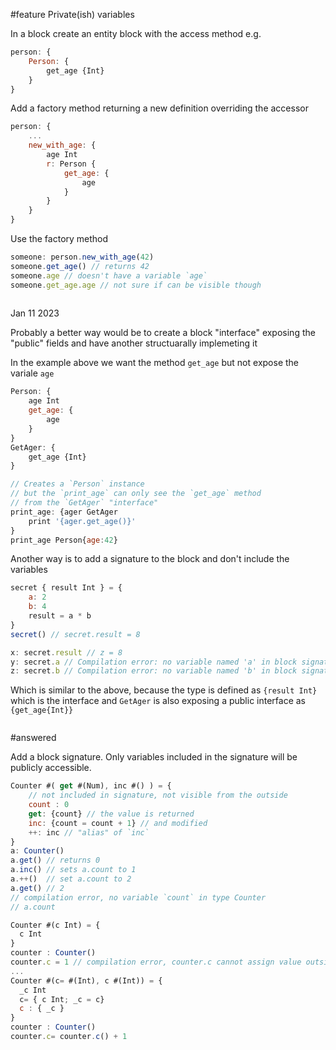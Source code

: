 #feature
 Private(ish) variables

In a block create an entity block with the access method e.g. 

```js
person: {
    Person: {
        get_age {Int}
    }
}
```

Add a factory method returning a new definition overriding the accessor

```js
person: {
    ... 
    new_with_age: {
        age Int
        r: Person {
            get_age: {
                age
            }
        }
    }
}
```
Use the factory method
```js
someone: person.new_with_age(42)
someone.get_age() // returns 42
someone.age // doesn't have a variable `age`
someone.get_age.age // not sure if can be visible though 
    
```

Jan 11 2023

Probably a better way would be to create a block "interface" exposing the "public" fields and have another structuarally implemeting it

In the example above we want the method `get_age` but not expose the variale `age`

```javascript
Person: {
    age Int
    get_age: {
        age
    }
}
GetAger: {
    get_age {Int} 
}

// Creates a `Person` instance 
// but the `print_age` can only see the `get_age` method
// from the `GetAger` "interface" 
print_age: {ager GetAger
    print '{ager.get_age()}'
}
print_age Person{age:42} 
```

Another way is to add a signature to the block and don't include the variables

```javascript
secret { result Int } = {
    a: 2
    b: 4
    result = a * b
}
secret() // secret.result = 8

x: secret.result // z = 8
y: secret.a // Compilation error: no variable named 'a' in block signature
z: secret.b // Compilation error: no variable named 'b' in block signature
```

Which is similar to the above, because the type is defined as `{result Int}` which is the interface and `GetAger` is also exposing a public interface as `{get_age{Int}}`
```javascript

```

#answered 

Add a block signature. Only variables included in the signature will be publicly accessible.

```javascript
Counter #( get #(Num), inc #() ) = {
    // not included in signature, not visible from the outside
    count : 0
    get: {count} // the value is returned
    inc: {count = count + 1} // and modified
    ++: inc // "alias" of `inc`
}
a: Counter()
a.get() // returns 0
a.inc() // sets a.count to 1
a.++()  // set a.count to 2
a.get() // 2
// compilation error, no variable `count` in type Counter
// a.count 
```

```js
Counter #(c Int) = {
  c Int
}
counter : Counter()
counter.c = 1 // compilation error, counter.c cannot assign value outside of the block, consider using a modifier method e.g. counter.set_c (or counter.c=)
...
Counter #(c= #(Int), c #(Int)) = { 
  _c Int
  c= { c Int; _c = c}
  c : { _c }
}
counter : Counter()
counter.c= counter.c() + 1 

```